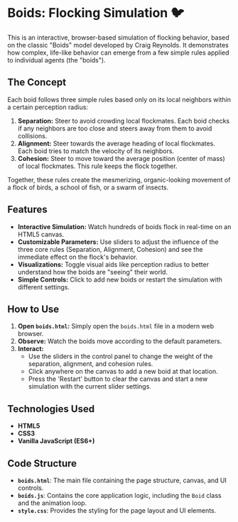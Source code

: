 # Boids: Flocking Simulation 🐦

This is an interactive, browser-based simulation of flocking behavior, based on the classic "Boids" model developed by Craig Reynolds. It demonstrates how complex, life-like behavior can emerge from a few simple rules applied to individual agents (the "boids").

## The Concept

Each boid follows three simple rules based only on its local neighbors within a certain perception radius:

1.  **Separation:** Steer to avoid crowding local flockmates. Each boid checks if any neighbors are too close and steers away from them to avoid collisions.
2.  **Alignment:** Steer towards the average heading of local flockmates. Each boid tries to match the velocity of its neighbors.
3.  **Cohesion:** Steer to move toward the average position (center of mass) of local flockmates. This rule keeps the flock together.

Together, these rules create the mesmerizing, organic-looking movement of a flock of birds, a school of fish, or a swarm of insects.

## Features

* **Interactive Simulation:** Watch hundreds of boids flock in real-time on an HTML5 canvas.
* **Customizable Parameters:** Use sliders to adjust the influence of the three core rules (Separation, Alignment, Cohesion) and see the immediate effect on the flock's behavior.
* **Visualizations:** Toggle visual aids like perception radius to better understand how the boids are "seeing" their world.
* **Simple Controls:** Click to add new boids or restart the simulation with different settings.

## How to Use

1.  **Open `boids.html`:** Simply open the `boids.html` file in a modern web browser.
2.  **Observe:** Watch the boids move according to the default parameters.
3.  **Interact:**
    * Use the sliders in the control panel to change the weight of the separation, alignment, and cohesion rules.
    * Click anywhere on the canvas to add a new boid at that location.
    * Press the 'Restart' button to clear the canvas and start a new simulation with the current slider settings.

## Technologies Used

* **HTML5**
* **CSS3**
* **Vanilla JavaScript (ES6+)**

## Code Structure

* **`boids.html`**: The main file containing the page structure, canvas, and UI controls.
* **`boids.js`**: Contains the core application logic, including the `Boid` class and the animation loop.
* **`style.css`**: Provides the styling for the page layout and UI elements.
